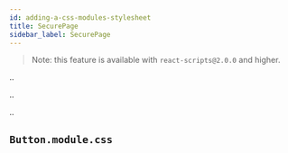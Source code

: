 ```yaml
---
id: adding-a-css-modules-stylesheet
title: SecurePage
sidebar_label: SecurePage
---
```


> Note: this feature is available with `react-scripts@2.0.0` and higher.


..













..


















..


























## `Button.module.css`


